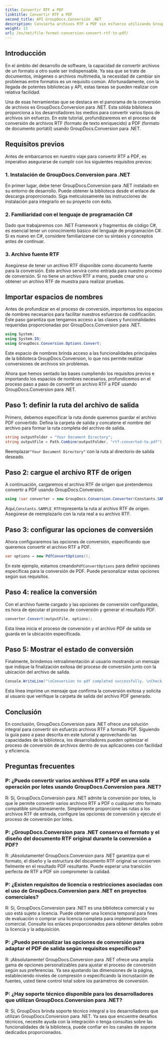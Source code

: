 ```yaml
---
title: Convertir RTF a PDF
linktitle: Convertir RTF a PDF
second_title: API GroupDocs.Conversión .NET
description: Convierta archivos RTF a PDF sin esfuerzo utilizando GroupDocs.Conversion para .NET. Siga nuestro paso a paso para la integración y libere el poder de la conversión de archivos.
weight: 13
url: /es/net/file-format-conversion-convert-rtf-to-pdf/
---
```

## Introducción

En el ámbito del desarrollo de software, la capacidad de convertir archivos de un formato a otro suele ser indispensable. Ya sea que se trate de documentos, imágenes o archivos multimedia, la necesidad de cambiar sin problemas entre formatos es un requisito común. Afortunadamente, con la llegada de potentes bibliotecas y API, estas tareas se pueden realizar con relativa facilidad.

Una de esas herramientas que se destaca en el panorama de la conversión de archivos es GroupDocs.Conversion para .NET. Esta sólida biblioteca proporciona a los desarrolladores los medios para convertir varios tipos de archivos sin esfuerzo. En este tutorial, profundizaremos en el proceso de conversión de archivos RTF (formato de texto enriquecido) a PDF (formato de documento portátil) usando GroupDocs.Conversion para .NET.

## Requisitos previos

Antes de embarcarnos en nuestro viaje para convertir RTF a PDF, es imperativo asegurarse de cumplir con los siguientes requisitos previos:

### 1. Instalación de GroupDocs.Conversion para .NET

En primer lugar, debe tener GroupDocs.Conversion para .NET instalado en su entorno de desarrollo. Puede obtener la biblioteca desde el enlace de descarga proporcionado. Siga meticulosamente las instrucciones de instalación para integrarlo en su proyecto con éxito.

### 2. Familiaridad con el lenguaje de programación C#

Dado que trabajaremos con .NET Framework y fragmentos de código C#, es esencial tener un conocimiento básico del lenguaje de programación C#. Si es nuevo en C#, considere familiarizarse con su sintaxis y conceptos antes de continuar.

### 3. Archivo fuente RTF

Asegúrese de tener un archivo RTF disponible como documento fuente para la conversión. Este archivo servirá como entrada para nuestro proceso de conversión. Si no tiene un archivo RTF a mano, puede crear uno u obtener un archivo RTF de muestra para realizar pruebas.

## Importar espacios de nombres

Antes de profundizar en el proceso de conversión, importemos los espacios de nombres necesarios para facilitar nuestros esfuerzos de codificación. Este paso garantiza que tengamos acceso a las clases y funcionalidades requeridas proporcionadas por GroupDocs.Conversion para .NET.

```csharp
using System;
using System.IO;
using GroupDocs.Conversion.Options.Convert;
```

Este espacio de nombres brinda acceso a las funcionalidades principales de la biblioteca GroupDocs.Conversion, lo que nos permite realizar conversiones de archivos sin problemas.

Ahora que hemos sentado las bases cumpliendo los requisitos previos e importando los espacios de nombres necesarios, profundicemos en el proceso paso a paso de convertir un archivo RTF a PDF usando GroupDocs.Conversion para .NET.

## Paso 1: definir la ruta del archivo de salida

Primero, debemos especificar la ruta donde queremos guardar el archivo PDF convertido. Defina la carpeta de salida y concatene el nombre del archivo para formar la ruta completa del archivo de salida.

```csharp
string outputFolder = "Your Document Directory";
string outputFile = Path.Combine(outputFolder, "rtf-converted-to.pdf");
```

 Reemplazar`"Your Document Directory"` con la ruta al directorio de salida deseado.

## Paso 2: cargue el archivo RTF de origen

A continuación, cargaremos el archivo RTF de origen que pretendemos convertir a PDF usando GroupDocs.Conversion.

```csharp
using (var converter = new GroupDocs.Conversion.Converter(Constants.SAMPLE_RTF))
```

 Aquí,`Constants.SAMPLE_RTF`representa la ruta al archivo RTF de origen. Asegúrese de reemplazarlo con la ruta real a su archivo RTF.

## Paso 3: configurar las opciones de conversión

Ahora configuraremos las opciones de conversión, especificando que queremos convertir el archivo RTF a PDF.

```csharp
var options = new PdfConvertOptions();
```

 En este ejemplo, estamos creando`PdfConvertOptions` para definir opciones específicas para la conversión de PDF. Puede personalizar estas opciones según sus requisitos.

## Paso 4: realice la conversión

Con el archivo fuente cargado y las opciones de conversión configuradas, es hora de ejecutar el proceso de conversión y generar el resultado PDF.

```csharp
converter.Convert(outputFile, options);
```

Esta línea inicia el proceso de conversión y el archivo PDF de salida se guarda en la ubicación especificada.

## Paso 5: Mostrar el estado de conversión

Finalmente, brindemos retroalimentación al usuario mostrando un mensaje que indique la finalización exitosa del proceso de conversión junto con la ubicación del archivo de salida.

```csharp
Console.WriteLine("\nConversion to pdf completed successfully. \nCheck output in {0}", outputFolder);
```

Esta línea imprime un mensaje que confirma la conversión exitosa y solicita al usuario que verifique la carpeta de salida del archivo PDF generado.

## Conclusión

En conclusión, GroupDocs.Conversion para .NET ofrece una solución integral para convertir sin esfuerzo archivos RTF a formato PDF. Siguiendo la guía paso a paso descrita en este tutorial y aprovechando las capacidades de la biblioteca, los desarrolladores pueden optimizar el proceso de conversión de archivos dentro de sus aplicaciones con facilidad y eficiencia.

## Preguntas frecuentes

### P: ¿Puedo convertir varios archivos RTF a PDF en una sola operación por lotes usando GroupDocs.Conversion para .NET?

R: Sí, GroupDocs.Conversion para .NET admite la conversión por lotes, lo que le permite convertir varios archivos RTF a PDF o cualquier otro formato compatible simultáneamente. Simplemente proporcione las rutas a los archivos RTF de entrada, configure las opciones de conversión y ejecute el proceso de conversión por lotes.

### P: ¿GroupDocs.Conversion para .NET conserva el formato y el diseño del documento RTF original durante la conversión a PDF?

R: ¡Absolutamente! GroupDocs.Conversion para .NET garantiza que el formato, el diseño y la estructura del documento RTF original se conserven fielmente en el resultado PDF resultante. Puede esperar una transición perfecta de RTF a PDF sin comprometer la calidad.

### P: ¿Existen requisitos de licencia o restricciones asociadas con el uso de GroupDocs.Conversion para .NET en proyectos comerciales?

R: Sí, GroupDocs.Conversion para .NET es una biblioteca comercial y su uso está sujeto a licencia. Puede obtener una licencia temporal para fines de evaluación o comprar una licencia completa para implementación comercial. Consulte los enlaces proporcionados para obtener detalles sobre la licencia y la adquisición.

### P: ¿Puedo personalizar las opciones de conversión para adaptar el PDF de salida según requisitos específicos?

R: ¡Absolutamente! GroupDocs.Conversion para .NET ofrece una amplia gama de opciones personalizables para ajustar el proceso de conversión según sus preferencias. Ya sea ajustando las dimensiones de la página, estableciendo niveles de compresión o especificando la incrustación de fuentes, usted tiene control total sobre los parámetros de conversión.

### P: ¿Hay soporte técnico disponible para los desarrolladores que utilizan GroupDocs.Conversion para .NET?

R: Sí, GroupDocs brinda soporte técnico integral a los desarrolladores que utilizan GroupDocs.Conversion para .NET. Ya sea que encuentre desafíos técnicos, necesite ayuda con la integración o tenga consultas sobre las funcionalidades de la biblioteca, puede confiar en los canales de soporte dedicados proporcionados.